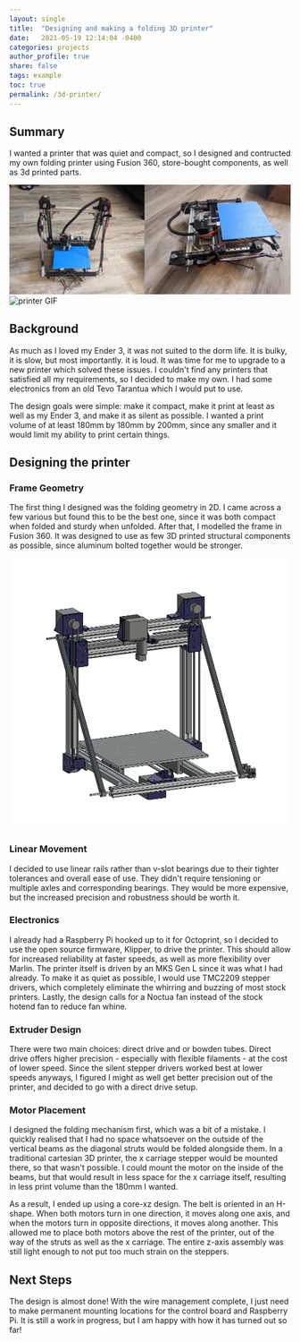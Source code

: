 ```yaml
---
layout: single
title:  "Designing and making a folding 3D printer"
date:   2021-05-19 12:14:04 -0400
categories: projects
author_profile: true
share: false
tags: example
toc: true
permalink: /3d-printer/
---
```


## Summary
I wanted a printer that was quiet and compact, so I designed and contructed my own folding printer using Fusion 360, store-bought components, as well as 3d printed parts.

![collage](/assets/images/printer-collage.jpg)
![printer GIF](/assets/images/printer-gif.gif)

## Background
As much as I loved my Ender 3, it was not suited to the dorm life. It is bulky, it is slow, but most importantly. it is loud.
It was time for me to upgrade to a new printer which solved these issues. I couldn't find any printers that satisfied all my requirements, so I decided to make my own.
I had some electronics from an old Tevo Tarantua which I would put to use.

The design goals were simple: make it compact, make it print at least as well as my Ender 3, and make it as silent as possible.
I wanted a print volume of at least 180mm by 180mm by 200mm, since any smaller and it would limit my ability to print certain things.

## Designing the printer

### Frame Geometry
The first thing I designed was the folding geometry in 2D. I came across a few various but found this to be the best one, since it was both compact when folded and sturdy when unfolded.
After that, I modelled the frame in Fusion 360. It was designed to use as few 3D printed structural components as possible, since aluminum bolted together would be stronger.

![printer CAD](/assets/images/printer-model.jpg)

### Linear Movement
I decided to use linear rails rather than v-slot bearings due to their tighter tolerances and overall ease of use. They didn't require tensioning or multiple axles and corresponding bearings.
They would be more expensive, but the increased precision and robustness should be worth it.

### Electronics
I already had a Raspberry Pi hooked up to it for Octoprint, so I decided to use the open source firmware, Klipper, to drive the printer. This should allow for increased reliability at faster speeds, as well as more flexibility over Marlin.
The printer itself is driven by an MKS Gen L since it was what I had already. To make it as quiet as possible, I would use TMC2209 stepper drivers, which completely eliminate the whirring and buzzing of most stock printers.
Lastly, the design calls for a Noctua fan instead of the stock hotend fan to reduce fan whine.

### Extruder Design
There were two main choices: direct drive and or bowden tubes. Direct drive offers higher precision - especially with flexible filaments - at the cost of lower speed. Since the silent stepper drivers worked best at lower speeds anyways,
I figured I might as well get better precision out of the printer, and decided to go with a direct drive setup.

### Motor Placement
I designed the folding mechanism first, which was a bit of a mistake. I quickly realised that I had no space whatsoever on the outside of the vertical beams as the diagonal struts would be folded alongside them.
In a traditional cartesian 3D printer, the x carriage stepper would be mounted there, so that wasn't possible. I could mount the motor on the inside of the beams, but that would result in less space for the x carriage itself,
resulting in less print volume than the 180mm I wanted.

As a result, I ended up using a core-xz design. The belt is oriented in an H-shape. When both motors turn in one direction, it moves along one axis, and when the motors turn in opposite directions, it moves along another.
This allowed me to place both motors above the rest of the printer, out of the way of the struts as well as the x carriage. The entire z-axis assembly was still light enough to not put too much strain on the steppers.

## Next Steps
The design is almost done! With the wire management complete, I just need to make permanent mounting locations for the control board and Raspberry Pi. It is still a work in progress, but I am happy with how it has turned out so far!